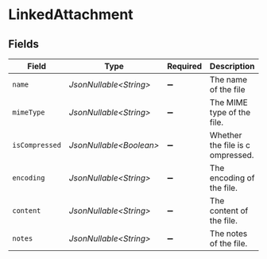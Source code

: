 # LinkedAttachment


## Fields

| Field                            | Type                             | Required                         | Description                      | Example                          |
| -------------------------------- | -------------------------------- | -------------------------------- | -------------------------------- | -------------------------------- |
| `name`                           | *JsonNullable\<String>*          | :heavy_minus_sign:               | The name of the file             | sample.jpg                       |
| `mimeType`                       | *JsonNullable\<String>*          | :heavy_minus_sign:               | The MIME type of the file.       | image/jpeg                       |
| `isCompressed`                   | *JsonNullable\<Boolean>*         | :heavy_minus_sign:               | Whether the file is c ompressed. | false                            |
| `encoding`                       | *JsonNullable\<String>*          | :heavy_minus_sign:               | The encoding of the file.        | base64                           |
| `content`                        | *JsonNullable\<String>*          | :heavy_minus_sign:               | The content of the file.         | data:image/jpeg;base64,...       |
| `notes`                          | *JsonNullable\<String>*          | :heavy_minus_sign:               | The notes of the file.           | A sample image                   |